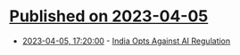 # [Published on 2023-04-05](index.md)

* [2023-04-05, 17:20:00](https://slashdot.org/story/23/04/05/1713213/india-opts-against-ai-regulation?utm_source=rss1.0mainlinkanon&utm_medium=feed) - [India Opts Against AI Regulation](https://slashdot.org/story/23/04/05/1713213/india-opts-against-ai-regulation?utm_source=rss1.0mainlinkanon&utm_medium=feed)
